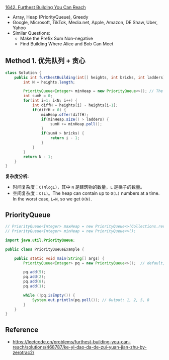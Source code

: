 [1642. Furthest Building You Can Reach](https://leetcode.com/problems/furthest-building-you-can-reach/description/)

* Array, Heap (PriorityQueue), Greedy
* Google, Microsoft, TikTok, Media.net, Apple, Amazon, DE Shaw, Uber, Yahoo
* Similar Questions:
  * Make the Prefix Sum Non-negative
  * Find Building Where Alice and Bob Can Meet


## Method 1. 优先队列 + 贪心
```java
class Solution {
    public int furthestBuilding(int[] heights, int bricks, int ladders) {
        int N = heights.length;

        PriorityQueue<Integer> minHeap = new PriorityQueue<>(); // The min number will be polled out first
        int sumH = 0;
        for(int i=1; i<N; i++) {
            int diffH = heights[i] - heights[i-1];
            if(diffH > 0) {
                minHeap.offer(diffH);
                if(minHeap.size() > ladders) {
                    sumH += minHeap.poll();
                }
                if(sumH > bricks) {
                    return i - 1;
                }
            }
        }
        return N - 1;
    }
}
```
**复杂度分析:**
* 时间复杂度：`O(NlogL)`，其中 `N` 是建筑物的数量，`L` 是梯子的数量。
* 空间复杂度：`O(L)`。The heap can contain up to `O(L)` numbers at a time. In the worst case, `L=N`, so we get `O(N)`.


## PriorityQueue
```java
// PriorityQueue<Integer> maxHeap = new PriorityQueue<>(Collections.reverseOrder());
// PriorityQueue<Integer> minHeap = new PriorityQueue<>();

import java.util.PriorityQueue;

public class PriorityQueueExample {

    public static void main(String[] args) {
        PriorityQueue<Integer> pq = new PriorityQueue<>();  // default, minHeap, the min number will be polled out first

        pq.add(5);
        pq.add(2);
        pq.add(8);
        pq.add(1);

        while (!pq.isEmpty()) {
            System.out.println(pq.poll()); // Output: 1, 2, 5, 8
        }
    }
}
```


## Reference
* https://leetcode.cn/problems/furthest-building-you-can-reach/solutions/468787/ke-yi-dao-da-de-zui-yuan-jian-zhu-by-zerotrac2/

